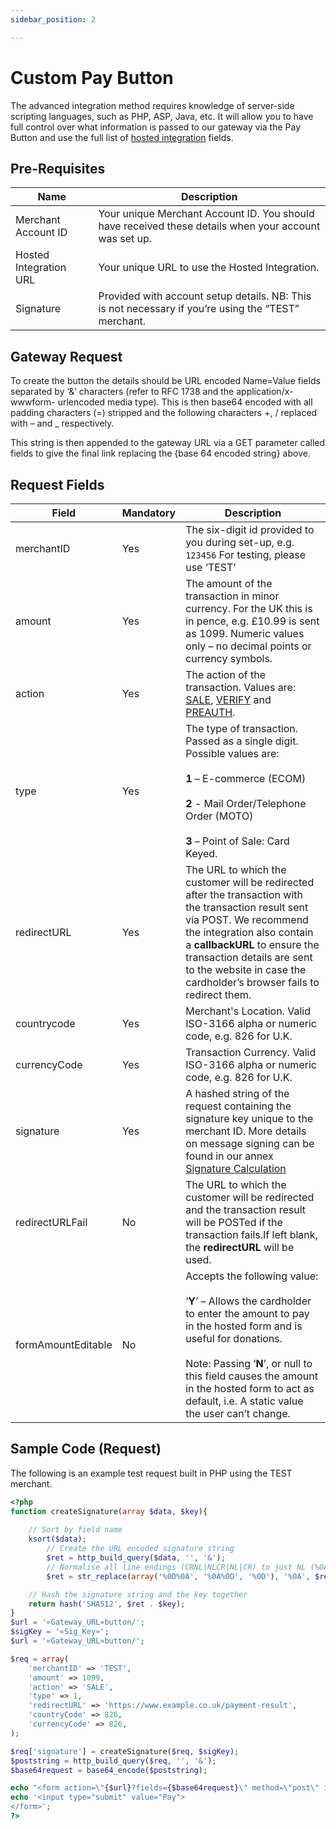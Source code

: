 ```yaml
---
sidebar_position: 2

---
```


# Custom Pay Button

The advanced integration method requires knowledge of server-side scripting languages, such as PHP, ASP, Java, etc.
It will allow you to have full control over what information is passed to our gateway via the Pay Button and use the full list of [hosted integration](/docs/overview) fields.

## Pre-Requisites

| Name      | Description |
| ----------- | ----------- |
| Merchant Account ID | Your unique Merchant Account ID. You should have received these details when your account was set up. |
| Hosted Integration URL | Your unique URL to use the Hosted Integration. |
| Signature | Provided with account setup details. NB: This is not necessary if you’re using the “TEST” merchant. |

## Gateway Request

To create the button the details should be URL encoded Name=Value fields separated by ‘&’ characters (refer to RFC 1738 and the application/x-wwwform- urlencoded media type).
This is then base64 encoded with all padding characters (=) stripped and the following characters +, / replaced with – and _ respectively.

This string is then appended to the gateway URL via a GET parameter called fields to give the final link replacing the {base 64 encoded string} above.


## Request Fields

| Field      | Mandatory | Description |
| ----------- | ----------- | ----------- |
| merchantID | <span class="badge badge--primary">Yes</span> | The six-digit id provided to you during set-up, e.g. `123456` For testing, please use ‘TEST’ |
| amount | <span class="badge badge--primary">Yes</span> | The amount of the transaction in minor currency. For the UK this is in pence, e.g. £10.99 is sent as 1099. Numeric values only – no decimal points or currency symbols. |
| action| <span class="badge badge--primary">Yes</span> | The action of the transaction. Values are: [SALE](/docs/transactiontypes#sale), [VERIFY](/docs/transactiontypes#verify) and [PREAUTH](/docs/transactiontypes#preauth).|
| type | <span class="badge badge--primary">Yes</span> | The type of transaction. Passed as a single digit. Possible values are: <br></br> **1** – E-commerce (ECOM)<br></br> **2** - Mail Order/Telephone Order (MOTO) <br></br> **3** – Point of Sale: Card Keyed.|
| redirectURL  | <span class="badge badge--primary">Yes</span> | The URL to which the customer will be redirected after the transaction with the transaction result sent via POST. We recommend the integration also contain a **callbackURL** to ensure the transaction details are sent to the website in case the cardholder’s browser fails to redirect them. |
| countrycode | <span class="badge badge--primary">Yes</span> | Merchant's Location. Valid ISO-3166 alpha or numeric code, e.g. 826 for U.K. |
| currencyCode | <span class="badge badge--primary">Yes</span> | Transaction Currency. Valid ISO-3166 alpha or numeric code, e.g. 826 for U.K. |
| signature| <span class="badge badge--primary">Yes</span> |A hashed string of the request containing the signature key unique to the merchant ID. More details on message signing can be found in our annex [Signature Calculation](/docs/annexes#signatureCalculation)|
| redirectURLFail | No | The URL to which the customer will be redirected and the transaction result will be POSTed if the transaction fails.If left blank, the **redirectURL** will be used. |
| formAmountEditable | No |  Accepts the following value: <br></br> ‘**Y**’ – Allows the cardholder to enter the amount to pay in the hosted form and is useful for donations. <br></br> Note: Passing ‘**N**’, or null to this field causes the amount in the hosted form to act as default, i.e. A static value the user can’t change. |


## Sample Code (Request)

The following is an example test request built in PHP using the TEST merchant.

```php
<?php
function createSignature(array $data, $key){
    
    // Sort by field name
    ksort($data);
        // Create the URL encoded signature string
        $ret = http_build_query($data, '', '&');
        // Normalise all line endings (CRNL|NLCR|NL|CR) to just NL (%0A) 
        $ret = str_replace(array('%0D%0A', '%0A%0D', '%0D'), '%0A', $ret);

    // Hash the signature string and the key together
    return hash('SHA512', $ret . $key);
}
$url = '«Gateway_URL»button/';
$sigKey = '«Sig_Key»';
$url = '«Gateway_URL»button/';

$req = array(
    'merchantID' => 'TEST',
    'amount' => 1099,
    'action' => 'SALE',
    'type' => 1,
    'redirectURL' => 'https://www.example.co.uk/payment-result',
    'countryCode' => 826,
    'currencyCode' => 826,
);

$req['signature'] = createSignature($req, $sigKey);
$poststring = http_build_query($req, '', '&');
$base64request = base64_encode($poststring);

echo "<form action=\"{$url}?fields={$base64request}\" method=\"post\" id=\"custom\">";
echo '<input type="submit" value="Pay">
</form>';
?>

```